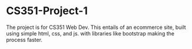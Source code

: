 # CS351-Project-1
The project is for CS351 Web Dev. This entails of an ecommerce site, built using simple html, css, and js. with libraries like bootstrap making the process faster.
